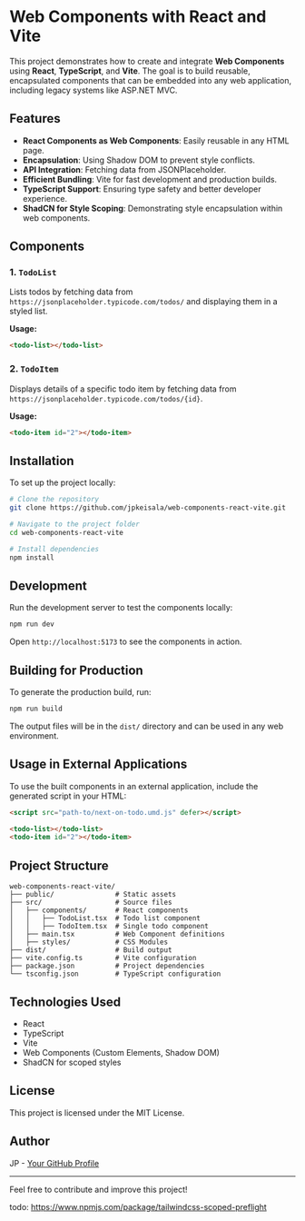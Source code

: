 # Web Components with React and Vite

This project demonstrates how to create and integrate **Web Components** using **React**, **TypeScript**, and **Vite**. The goal is to build reusable, encapsulated components that can be embedded into any web application, including legacy systems like ASP.NET MVC.

## Features

- **React Components as Web Components**: Easily reusable in any HTML page.
- **Encapsulation**: Using Shadow DOM to prevent style conflicts.
- **API Integration**: Fetching data from JSONPlaceholder.
- **Efficient Bundling**: Vite for fast development and production builds.
- **TypeScript Support**: Ensuring type safety and better developer experience.
- **ShadCN for Style Scoping**: Demonstrating style encapsulation within web components.

## Components

### 1. `TodoList`
Lists todos by fetching data from `https://jsonplaceholder.typicode.com/todos/` and displaying them in a styled list.

**Usage:**
```html
<todo-list></todo-list>
```

### 2. `TodoItem`
Displays details of a specific todo item by fetching data from `https://jsonplaceholder.typicode.com/todos/{id}`.

**Usage:**
```html
<todo-item id="2"></todo-item>
```

## Installation

To set up the project locally:

```bash
# Clone the repository
git clone https://github.com/jpkeisala/web-components-react-vite.git

# Navigate to the project folder
cd web-components-react-vite

# Install dependencies
npm install
```

## Development

Run the development server to test the components locally:

```bash
npm run dev
```

Open `http://localhost:5173` to see the components in action.

## Building for Production

To generate the production build, run:

```bash
npm run build
```

The output files will be in the `dist/` directory and can be used in any web environment.

## Usage in External Applications

To use the built components in an external application, include the generated script in your HTML:

```html
<script src="path-to/next-on-todo.umd.js" defer></script>

<todo-list></todo-list>
<todo-item id="2"></todo-item>
```

## Project Structure

```
web-components-react-vite/
├── public/               # Static assets
├── src/                  # Source files
│   ├── components/       # React components
│   │   ├── TodoList.tsx  # Todo list component
│   │   ├── TodoItem.tsx  # Single todo component
│   ├── main.tsx          # Web Component definitions
│   ├── styles/           # CSS Modules
├── dist/                 # Build output
├── vite.config.ts        # Vite configuration
├── package.json          # Project dependencies
└── tsconfig.json         # TypeScript configuration
```

## Technologies Used

- React
- TypeScript
- Vite
- Web Components (Custom Elements, Shadow DOM)
- ShadCN for scoped styles

## License

This project is licensed under the MIT License.

## Author

JP - [Your GitHub Profile](https://github.com/jpkeisala)

---

Feel free to contribute and improve this project!


todo: https://www.npmjs.com/package/tailwindcss-scoped-preflight